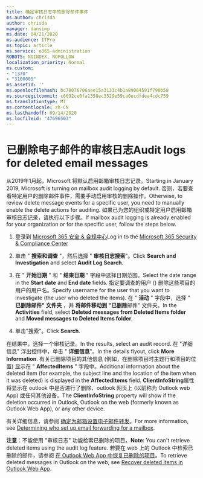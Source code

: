 ```yaml
---
title: 确定审核日志中的删除邮件事件
ms.author: chrisda
author: chrisda
manager: dansimp
ms.date: 04/21/2020
ms.audience: ITPro
ms.topic: article
ms.service: o365-administration
ROBOTS: NOINDEX, NOFOLLOW
localization_priority: Normal
ms.custom:
- "1370"
- "3100005"
ms.assetid: ''
ms.openlocfilehash: bc78076706aee15a3133c4b1a89064591f790b58
ms.sourcegitcommit: c6692ce0fa1358ec3529e59ca0ecdfdea4cdc759
ms.translationtype: MT
ms.contentlocale: zh-CN
ms.lasthandoff: 09/14/2020
ms.locfileid: "47696503"
---
```

# <a name="audit-logs-for-deleted-email-messages"></a><span data-ttu-id="0f040-102">已删除电子邮件的审核日志</span><span class="sxs-lookup"><span data-stu-id="0f040-102">Audit logs for deleted email messages</span></span>

<span data-ttu-id="0f040-103">从2019年1月起，Microsoft 将默认启用邮箱审核日志记录。</span><span class="sxs-lookup"><span data-stu-id="0f040-103">Starting in January 2019, Microsoft is turning on mailbox audit logging by default.</span></span> <span data-ttu-id="0f040-104">否则，若要查看特定用户的删除邮件事件，需要手动启用审核的删除操作。</span><span class="sxs-lookup"><span data-stu-id="0f040-104">Otherwise, to review delete message events for a specific user, you need to manually enable the delete actions for auditing.</span></span> <span data-ttu-id="0f040-105">如果已为您的组织或特定用户启用邮箱审核日志记录，请执行以下步骤。</span><span class="sxs-lookup"><span data-stu-id="0f040-105">If mailbox audit logging is already enabled for your organization or for the specific user, follow the steps below.</span></span>

1. <span data-ttu-id="0f040-106">登录到 [Microsoft 365 安全 & 合规中心](https://protection.office.com/)</span><span class="sxs-lookup"><span data-stu-id="0f040-106">Log in to the [Microsoft 365 Security & Compliance Center](https://protection.office.com/)</span></span>

2. <span data-ttu-id="0f040-107">单击 " **搜索和调查** "，然后选择 " **审核日志搜索**"。</span><span class="sxs-lookup"><span data-stu-id="0f040-107">Click **Search and Investigation** and select **Audit Log Search**.</span></span>

3. <span data-ttu-id="0f040-108">在 " **开始日期** " 和 " **结束日期** " 字段中选择日期范围。</span><span class="sxs-lookup"><span data-stu-id="0f040-108">Select the date range in the **Start date** and **End date** fields.</span></span> <span data-ttu-id="0f040-109">指定要调查的用户 () 删除这些项目的用户的用户名。</span><span class="sxs-lookup"><span data-stu-id="0f040-109">Specify username for the user that you want to investigate (the user who deleted the items).</span></span> <span data-ttu-id="0f040-110">在 " **活动** " 字段中，选择 " **已删除邮件" 文件夹** ，并 **将邮件移动到 "已删除**邮件" 文件夹。</span><span class="sxs-lookup"><span data-stu-id="0f040-110">In the **Activities** field, select **Deleted messages from Deleted Items folder** and **Moved messages to Deleted Items folder**.</span></span>

4. <span data-ttu-id="0f040-111">单击"搜索"。</span><span class="sxs-lookup"><span data-stu-id="0f040-111">Click **Search**.</span></span>

<span data-ttu-id="0f040-112">在结果中，选择一个审核记录。</span><span class="sxs-lookup"><span data-stu-id="0f040-112">In the results, select an audit record.</span></span> <span data-ttu-id="0f040-113">在 "详细信息" 浮出控件中，单击 " **详细信息**"。</span><span class="sxs-lookup"><span data-stu-id="0f040-113">In the details flyout, click **More Information**.</span></span> <span data-ttu-id="0f040-114">有关已删除项目的其他信息 (例如，在删除项目时主题行和项目的位置) 显示在 " **AffectedItems** " 字段中。</span><span class="sxs-lookup"><span data-stu-id="0f040-114">Additional information about the deleted item (for example, the subject line and the location of the item when it was deleted) is displayed in the **AffectedItems** field.</span></span> <span data-ttu-id="0f040-115">**ClientInfoString**属性将显示在 outlook 中是否进行了删除、outlook 网页上 (以前称为 Outlook web App) 或任何其他设备。</span><span class="sxs-lookup"><span data-stu-id="0f040-115">The **ClientInfoString** property will show if the deletion occurred in Outlook, Outlook on the web (formerly known as Outlook Web App), or any other device.</span></span>

<span data-ttu-id="0f040-116">有关详细信息，请参阅 [确定为邮箱设置电子邮件转发](https://docs.microsoft.com/microsoft-365/compliance/auditing-troubleshooting-scenarios#determine-if-a-user-deleted-email-items)。</span><span class="sxs-lookup"><span data-stu-id="0f040-116">For more information, see [Determining who set up email forwarding for a mailbox](https://docs.microsoft.com/microsoft-365/compliance/auditing-troubleshooting-scenarios#determine-if-a-user-deleted-email-items).</span></span>

<span data-ttu-id="0f040-117">**注意**：不能使用 "审核日志" 功能检索已删除的项目。</span><span class="sxs-lookup"><span data-stu-id="0f040-117">**Note**: You can't retrieve deleted items using the audit log feature.</span></span> <span data-ttu-id="0f040-118">若要在 web 上的 Outlook 中检索已删除的邮件，请参阅 [在 Outlook Web App 中恢复已删除的项目](https://support.office.com/article/C3D8FC15-EEEF-4F1C-81DF-E27964B7EDD4)。</span><span class="sxs-lookup"><span data-stu-id="0f040-118">To retrieve deleted messages in Outlook on the web, see [Recover deleted items in Outlook Web App](https://support.office.com/article/C3D8FC15-EEEF-4F1C-81DF-E27964B7EDD4).</span></span>
